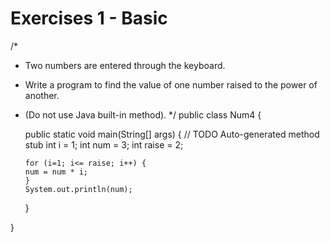 # Exercises 1 - Basic
/*
 * Two numbers are entered through the keyboard.
 *  Write a program to find the value of one number raised to the power of another. 
 *  (Do not use Java built-in method).
 */
public class Num4 {

	public static void main(String[] args) {
		// TODO Auto-generated method stub
		int i = 1;
		int num = 3;
		int raise = 2;
		
		for (i=1; i<= raise; i++) {
		num = num * i;
		}
		System.out.println(num);
	}

}
